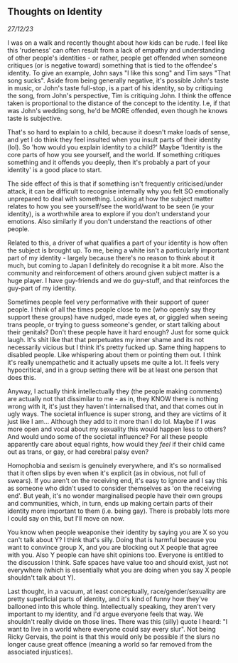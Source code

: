 ## Thoughts on Identity
*27/12/23*

I was on a walk and recently thought about how kids can be rude. 
I feel like this 'rudeness' can often result from
a lack of empathy and understanding of other people\'s identities - or
rather, people get offended when someone critiques (or is negative
toward) something that is tied to the offendee's identity. To give an
example, John says "I like this song" and Tim says "That song sucks".
Aside from being generally negative, it's possible John's taste in
music, or John's taste full-stop, is a part of his identity, so by
critiquing the song, from John's perspective, Tim is critiquing John. I
think the offence taken is proportional to the distance of the concept
to the identity. I.e, if that was John's wedding song, he'd be MORE
offended, even though he knows taste is subjective.

That's so hard to explain to a child, because it doesn't make loads of
sense, and yet I do think they feel insulted when you insult parts of
their identity (lol). So 'how would you explain identity to a child?'
Maybe 'Identity is the core parts of how you see yourself, and the
world. If something critiques something and it offends you deeply, then
it\'s probably a part of your identity' is a good place to start.

The side effect of this is that if something isn\'t frequently
criticised/under attack, it can be difficult to recognise internally why
you felt SO emotionally unprepared to deal with something. Looking at
how the subject matter relates to how you see yourself/see the
world/want to be seen (ie your identity), is a worthwhile area to
explore if you don't understand your emotions. Also similarly if you
don't understand the reactions of other people.

Related to this, a driver of what qualifies a part of your identity is
how often the subject is brought up. To me, being a white isn't a
particularly important part of my identity - largely because there's no
reason to think about it much, but coming to Japan I definitely do
recognise it a bit more. Also the community and reinforcement of others
around given subject matter is a huge player. I have guy-friends and we
do guy-stuff, and that reinforces the guy-part of my identity.

Sometimes people feel very performative with their support of queer
people. I think of all the times people close to me (who openly say they
support these groups) have nudged, made eyes at, or giggled when seeing
trans people, or trying to guess someone\'s gender, or start talking
about their genitals? Don't these people have it hard enough? Just for
some quick laugh. It's shit like that that perpetuates my inner shame
and its not necessarily vicious but I think it's pretty fucked up. Same
thing happens to disabled people. Like whispering about them or pointing
them out. I think it's really unempathetic and it actually upsets me
quite a lot. It feels very hypocritical, and in a group setting there
will be at least one person that does this.

Anyway, I actually think intellectually they (the people making
comments) are actually not that dissimilar to me - as in, they KNOW
there is nothing wrong with it, it's just they haven't internalised
that, and that comes out in ugly ways. The societal influence is super
strong, and they are victims of it just like I am... Although they add
to it more than I do lol. Maybe if I was more open and vocal about my
sexuality this would happen less to others? And would undo some of the
societal influence? For all these people apparently care about equal
rights, how would they *feel* if their child came out as trans, or gay,
or had cerebral palsy even?

Homophobia and sexism is genuinely everywhere, and it\'s so normalised
that it often slips by even when it\'s explicit (as in obvious, not full
of swears). If you aren't on the receiving end, it\'s easy to ignore and
I say this as someone who didn't used to consider themselves as 'on the
receiving end'. But yeah, it's no wonder marginalised people have their
own groups and communities, which, in turn, ends up making certain parts
of their identity more important to them (i.e. being gay). There is
probably lots more I could say on this, but I'll move on now.

You know when people weaponise their identity by saying you are X so you
can't talk about Y? I think that\'s silly. Doing that is harmful because
you want to convince group X, and you are blocking out X people that
agree with you. Also Y people can have shit opinions too. Everyone is
entitled to the discussion I think. Safe spaces have value too and
should exist, just not everywhere (which is essentially what you are
doing when you say X people shouldn't talk about Y).

Last thought, in a vacuum, at least conceptually, race/gender/sexuality
are pretty superficial parts of identity, and it's kind of funny how
they've ballooned into this whole thing. Intellectually speaking, they
aren't very important to my identity, and I'd argue everyone feels that
way. We shouldn't really divide on those lines. There was this (silly)
quote I heard: "I want to live in a world where everyone could say every
slur". Not being Ricky Gervais, the point is that this would only be
possible if the slurs no longer cause great offence (meaning a world so
far removed from the associated injustices).
